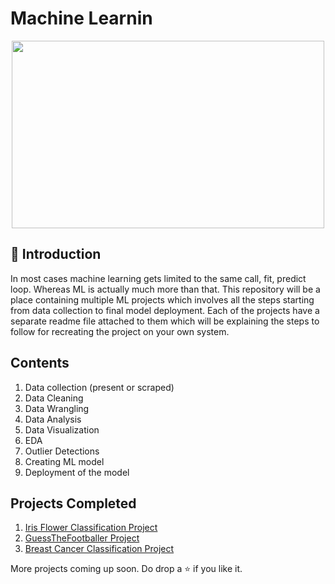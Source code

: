 # Machine Learnin

<p align="center">
<img src="https://encrypted-tbn0.gstatic.com/images?q=tbn:ANd9GcQRqMO6aM8Yeh1BNjgmlxuO1WvFxjoYma-0qzHy2MbIiGke5kFU&s" height="300" width="500">
 </p>

## 📌 Introduction
In most cases machine learning gets limited to the same call, fit, predict loop. Whereas ML is actually much more than that. This repository will be a place containing multiple ML projects which involves all the steps starting from data collection to final model deployment. Each of the projects have a separate readme file attached to them which will be explaining the steps to follow for recreating the project on your own system.

## Contents

1. Data collection (present or scraped)
2. Data Cleaning
3. Data Wrangling
4. Data Analysis
5. Data Visualization
6. EDA
7. Outlier Detections
8. Creating ML model
9. Deployment of the model

## Projects Completed

1. <a href="https://github.com/pratik-276/End-to-End-Machine-Learning-Projects/tree/master/IRIS%20Flower%20Classification%20Project">Iris Flower Classification Project</a>
2. <a href="https://github.com/pratik-276/End-to-End-Machine-Learning-Projects/tree/master/GuessTheFootballer%20project">GuessTheFootballer Project</a>
3. <a href="https://github.com/pratik-276/End-to-End-Machine-Learning-Projects/tree/master/Breast%20Cancer%20Classification%20Project">Breast Cancer Classification Project</a>

More projects coming up soon. Do drop a ⭐ if you like it.
